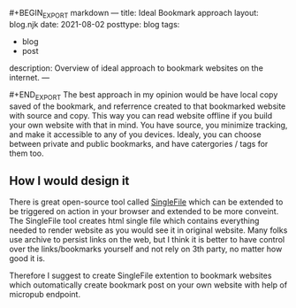 \#+BEGIN<sub>EXPORT</sub> markdown
&#x2014;
title: Ideal Bookmark approach
layout: blog.njk
date: 2021-08-02
posttype: blog
tags:

-   blog
-   post

description: Overview of ideal approach to bookmark websites on the internet.
&#x2014;



\#+END<sub>EXPORT</sub>
The best approach in my opinion would be have local copy saved of the bookmark, and referrence created to that bookmarked website with source and copy. This way you can read website offline if you build your own website with that in mind. You have source, you minimize tracking, and make it accessible to any of you devices. Idealy, you can choose between private and public bookmarks, and have catergories / tags for them too.


## How I would design it

There is great open-source tool called [SingleFile](https://github.com/gildas-lormeau/SingleFile) which can be extended to be triggered on action in your browser and extended to be more conveint. The SingleFile tool creates html single file which contains everything needed to render website as you would see it in original website. Many folks use archive to persist links on the web, but I think it is better to have control over the links/bookmarks yourself and not rely on 3th party, no matter how good it is.

Therefore I suggest to create SingleFile extention to bookmark websites which outomatically create bookmark post on your own website with help of micropub endpoint.

